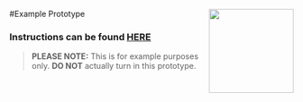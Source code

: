 #Example Prototype <img align="right" src="https://github.com/Learning-Fuze/prototypes_C7.17/blob/assets/assets/images/logos/LF_LOGO.png?raw=true" width="150">

### Instructions can be found <a href="http://learning-fuze.github.io/prototypes_C7.17/#/Example-1" target="_blank">HERE</a>

> **PLEASE NOTE:** This is for example purposes only. **DO NOT** actually turn in this prototype.